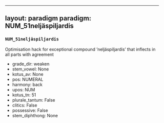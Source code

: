 
---
layout: paradigm
paradigm: NUM_51neljäspiljardis
---
### ` NUM_51neljäspiljardis `

Optimisation hack for exceptional compound ’neljäspiljardis’ that inflects in all parts with agreement
* grade_dir: weaken
* stem_vowel: None
* kotus_av: None
* pos: NUMERAL
* harmony: back
* upos: NUM
* kotus_tn: 51
* plurale_tantum: False
* clitics: False
* possessive: False
* stem_diphthong: None
